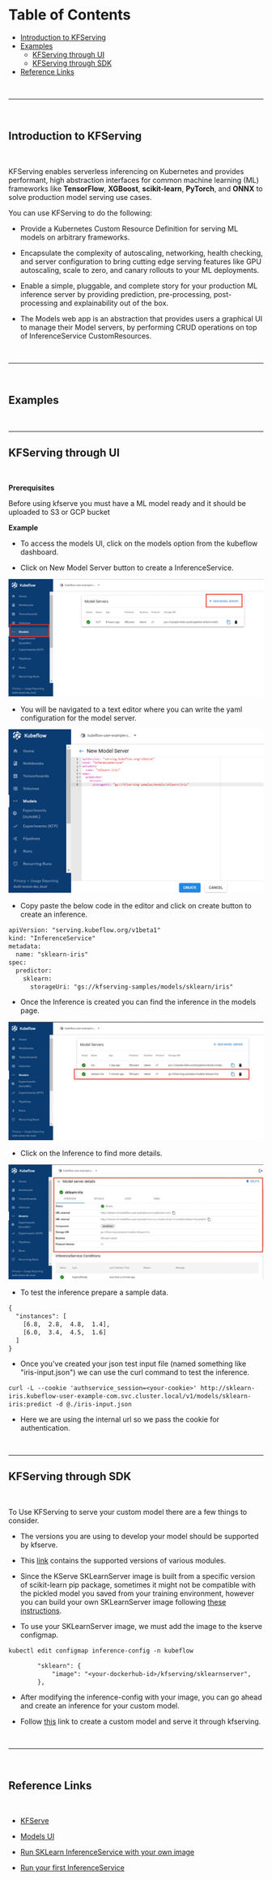 # Table of Contents
 - [ Introduction to KFServing ](#intro)
 - [ Examples ](#examples)
    - [ KFServing through UI ](#kfserveUI)
    - [ KFServing through SDK ](#kfserveSDK)
 - [ Reference Links ](#reference)

<br /> <hr> <br />

<a name="intro"></a>

## Introduction to KFServing

<br/>


KFServing enables serverless inferencing on Kubernetes and provides performant, high abstraction interfaces for common machine learning (ML) frameworks like **TensorFlow**, **XGBoost**, **scikit-learn**, **PyTorch**, and **ONNX** to solve production model serving use cases.


You can use KFServing to do the following:


- Provide a Kubernetes Custom Resource Definition for serving ML models on arbitrary frameworks.

- Encapsulate the complexity of autoscaling, networking, health checking, and server configuration to bring cutting edge serving features like GPU autoscaling, scale to zero, and canary rollouts to your ML deployments.

- Enable a simple, pluggable, and complete story for your production ML inference server by providing prediction, pre-processing, post-processing and explainability out of the box.

- The Models web app is an abstraction that provides users a graphical UI to manage their Model servers, by performing CRUD operations on top of InferenceService CustomResources.

<br /> <hr> <br />

<a name="examples"></a>

## Examples
<br>
<hr>

<a name="kfserveUI"></a>

## KFServing through UI

<br/>

**Prerequisites**

Before using kfserve you must have a ML model ready and it should be uploaded to S3 or GCP bucket

**Example**

- To access the models UI, click on the models option from the kubeflow dashboard.

- Click on New Model Server button to create a InferenceService.

![problem in loading image](./images/kfserve-1.jpg "Models UI")

- You will be navigated to a text editor where you can write the yaml configuration for the model server.

![problem in loading image](./images/kfserve-2.png "Models UI")

- Copy paste the below code in the editor and click on create button to create an inference.

```
apiVersion: "serving.kubeflow.org/v1beta1"
kind: "InferenceService"
metadata:
  name: "sklearn-iris"
spec:
  predictor:
    sklearn:
      storageUri: "gs://kfserving-samples/models/sklearn/iris"
```

- Once the Inference is created you can find the inference in the models page.

![problem in loading image](./images/kfserve-3.jpg "Models UI")

- Click on the Inference to find more details.

![problem in loading image](./images/kfserve-4.jpg "Models UI")


- To test the inference prepare a sample data.

```
{
  "instances": [
    [6.8,  2.8,  4.8,  1.4],
    [6.0,  3.4,  4.5,  1.6]
  ]
}
```

- Once you've created your json test input file (named something like "iris-input.json") we can use the curl command to test the inference.


```
curl -L --cookie 'authservice_session=<your-cookie>' http://sklearn-iris.kubeflow-user-example-com.svc.cluster.local/v1/models/sklearn-iris:predict -d @./iris-input.json
```

- Here we are using the internal url so we pass the cookie for authentication.

<br/> <hr>

<a name="kfserveSDK"></a>

## KFServing through SDK

<br/>

To Use KFServing to serve your custom model there are a few things to consider.

 - The versions you are using to develop your model should be supported by kfserve. 
 - This [link](https://github.com/kserve/kserve/tree/master/docs/samples#kserve-features-and-examples) contains the supported versions of various modules.

 - Since the KServe SKLearnServer image is built from a specific version of scikit-learn pip package, sometimes it might not be compatible with the pickled model you saved from your training environment, however you can build your own SKLearnServer image following [these instructions](https://github.com/kserve/kserve/tree/master/python/sklearnserver).

 - To use your SKLearnServer image, we must add the image to the kserve configmap.

```
kubectl edit configmap inference-config -n kubeflow
```

```
        "sklearn": {
            "image": "<your-dockerhub-id>/kfserving/sklearnserver",
        },
```
 - After modifying the inference-config with your image, you can go ahead and create an inference for your custom model.

 - Follow [this]() link to create a custom model and serve it through kfserving.

 <br /> <hr> <br />

<a name="intro"></a>

## Reference Links

<br/>

- [KFServe](https://www.kubeflow.org/docs/components/kfserving/kfserving/)

- [Models UI](https://www.kubeflow.org/docs/components/kfserving/webapp/)

- [Run SKLearn InferenceService with your own image](https://github.com/kserve/kserve/tree/master/docs/samples/v1beta1/sklearn/v1#run-sklearn-inferenceservice-with-your-own-image)

- [Run your first InferenceService](https://kserve.github.io/website/get_started/first_isvc/)